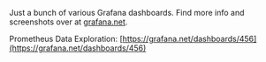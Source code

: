 Just a bunch of various Grafana dashboards. Find more info and screenshots over at [grafana.net](https://grafana.net).

Prometheus Data Exploration: [https://grafana.net/dashboards/456](https://grafana.net/dashboards/456)
